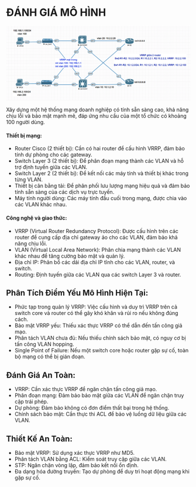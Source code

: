 # ĐÁNH GIÁ MÔ HÌNH

![Mô hình](/assessment/model.png)

Xây dựng một hệ thống mạng doanh nghiệp có tính sẵn sàng cao, khả năng chịu lỗi và bảo mật mạnh mẽ, đáp ứng nhu cầu của một tổ chức có khoảng 100 người dùng.

#### Thiết bị mạng:
- Router Cisco (2 thiết bị): Cần có hai router để cấu hình VRRP, đảm bảo tính dự phòng cho các gateway.
- Switch Layer 3 (2 thiết bị): Để phân đoạn mạng thành các VLAN và hỗ trợ định tuyến giữa các VLAN.
- Switch Layer 2 (2 thiết bị): Để kết nối các máy tính và thiết bị khác trong từng VLAN.
- Thiết bị cân bằng tải: Để phân phối lưu lượng mạng hiệu quả và đảm bảo tính sẵn sàng của các dịch vụ trực tuyến.
- Máy tính người dùng: Các máy tính đầu cuối trong mạng, được chia vào các VLAN khác nhau.
#### Công nghệ và giao thức:
- VRRP (Virtual Router Redundancy Protocol): Được cấu hình trên các router để cung cấp địa chỉ gateway ảo cho các VLAN, đảm bảo khả năng chịu lỗi.
- VLAN (Virtual Local Area Network): Phân chia mạng thành các VLAN khác nhau để tăng cường bảo mật và quản lý.
- Địa chỉ IP: Phân bổ các dải địa chỉ IP tĩnh cho các VLAN, router, và switch.
- Routing: Định tuyến giữa các VLAN qua các switch Layer 3 và router.

## Phân Tích Điểm Yếu Mô Hình Hiện Tại:
- Phức tạp trong quản lý VRRP: Việc cấu hình và duy trì VRRP trên cả switch core và router có thể gây khó khăn và rủi ro nếu không đúng cách.
- Bảo mật VRRP yếu: Thiếu xác thực VRRP có thể dẫn đến tấn công giả mạo.
- Phân tách VLAN chưa đủ: Nếu thiếu chính sách bảo mật, có nguy cơ bị tấn công VLAN hopping.
- Single Point of Failure: Nếu một switch core hoặc router gặp sự cố, toàn bộ mạng có thể bị gián đoạn.

## Đánh Giá An Toàn:
- VRRP: Cần xác thực VRRP để ngăn chặn tấn công giả mạo.
- Phân đoạn mạng: Đảm bảo bảo mật giữa các VLAN để ngăn chặn truy cập trái phép.
- Dự phòng: Đảm bảo không có đơn điểm thất bại trong hệ thống.
- Chính sách bảo mật: Cần thực thi ACL để bảo vệ luồng dữ liệu giữa các VLAN.

## Thiết Kế An Toàn:
- Bảo mật VRRP: Sử dụng xác thực VRRP như MD5.
- Phân tách VLAN bằng ACL: Kiểm soát truy cập giữa các VLAN.
- STP: Ngăn chặn vòng lặp, đảm bảo kết nối ổn định.
- Đa dạng hóa đường truyền: Tạo dự phòng để duy trì hoạt động mạng khi gặp sự cố.
